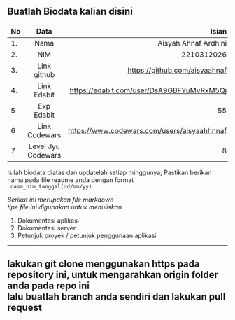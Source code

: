 **Buatlah Biodata kalian disini** <br />
----------------------------------------
|No | Data  | Isian|
|---|:-------:|------:|
|1. |Nama     |  Aisyah Ahnaf Ardhini     |
|2.| NIM        | 2210312026      |
|3. |Link github | https://github.com/aisyaahnaf     |
|4.| Link Edabit | https://edabit.com/user/DsA9GBFYuMvRxM5Qj     |
|5|Exp Edabit   |  55     |
|6| Link Codewars| https://www.codewars.com/users/aisyaahhnnaf     |
|7| Level Jyu Codewars|8 |

Isilah biodata diatas dan updatelah setiap minggunya,
Pastikan berikan nama pada file readme anda dengan format <br/>
`
nama_nim_tanggal(dd/mm/yy)` 

*Berikut ini merupakan file markdown <br/> tipe file ini digunakan untuk menuliskan*
1. Dokumentasi aplikasi
2. Dokumentasi server
3. Petunjuk proyek / petunjuk penggunaan aplikasi
----
**lakukan git clone menggunakan https pada repository ini, untuk mengarahkan origin folder anda pada repo ini<br/> lalu buatlah branch anda sendiri dan lakukan pull request**
----
